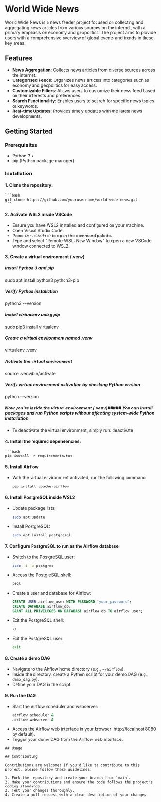 # World Wide News

World Wide News is a news feeder project focused on collecting and aggregating news articles from various sources on the internet, with a primary emphasis on economy and geopolitics. The project aims to provide users with a comprehensive overview of global events and trends in these key areas.

## Features

- **News Aggregation**: Collects news articles from diverse sources across the internet.
- **Categorized Feeds**: Organizes news articles into categories such as economy and geopolitics for easy access.
- **Customizable Filters**: Allows users to customize their news feed based on their interests and preferences.
- **Search Functionality**: Enables users to search for specific news topics or keywords.
- **Real-time Updates**: Provides timely updates with the latest news developments.

## Getting Started

### Prerequisites

- Python 3.x
- pip (Python package manager)

### Installation

#### 1. Clone the repository:

    ```bash
    git clone https://github.com/yourusername/world-wide-news.git
    ```

#### 2. Activate WSL2 inside VSCode
- Ensure you have WSL2 installed and configured on your machine.
- Open Visual Studio Code.
- Press `Ctrl+Shift+P` to open the command palette.
- Type and select "Remote-WSL: New Window" to open a new VSCode window connected to WSL2.

#### 3. Create a virtual environment (.venv)

##### Install Python 3 and pip
sudo apt install python3 python3-pip
##### Verify Python installation
python3 --version
##### Install virtualenv using pip
sudo pip3 install virtualenv
##### Create a virtual environment named .venv
virtualenv .venv
##### Activate the virtual environment
source .venv/bin/activate
##### Verify virtual environment activation by checking Python version
python --version
##### Now you're inside the virtual environment (.venv)##### You can install packages and run Python scripts without affecting system-wide Python installation
- To deactivate the virtual environment, simply run:
deactivate

#### 4. Install the required dependencies:

    ```bash
    pip install -r requirements.txt

#### 5. Install Airflow
- With the virtual environment activated, run the following command:
  ```bash
  pip install apache-airflow
  ```

#### 6. Install PostgreSQL inside WSL2
- Update package lists:
  ```bash
  sudo apt update
  ```
- Install PostgreSQL:
  ```bash
  sudo apt install postgresql
  ```

#### 7. Configure PostgreSQL to run as the Airflow database
- Switch to the PostgreSQL user:
  ```bash
  sudo -i -u postgres
  ```
- Access the PostgreSQL shell:
  ```bash
  psql
  ```
- Create a user and database for Airflow:
  ```sql
  CREATE USER airflow_user WITH PASSWORD 'your_password';
  CREATE DATABASE airflow_db;
  GRANT ALL PRIVILEGES ON DATABASE airflow_db TO airflow_user;
  ```
- Exit the PostgreSQL shell:
  ```sql
  \q
  ```
- Exit the PostgreSQL user:
  ```bash
  exit
  ```

#### 8. Create a demo DAG
- Navigate to the Airflow home directory (e.g., `~/airflow`).
- Inside the directory, create a Python script for your demo DAG (e.g., `demo_dag.py`).
- Define your DAG in the script.

#### 9. Run the DAG
- Start the Airflow scheduler and webserver:
  ```bash
  airflow scheduler &
  airflow webserver &
  ```
- Access the Airflow web interface in your browser (http://localhost:8080 by default).
- Trigger your demo DAG from the Airflow web interface.

```
## Usage

## Contributing

Contributions are welcome! If you'd like to contribute to this project, please follow these guidelines:

1. Fork the repository and create your branch from `main`.
2. Make your contributions and ensure the code follows the project's coding standards.
3. Test your changes thoroughly.
4. Create a pull request with a clear description of your changes.
